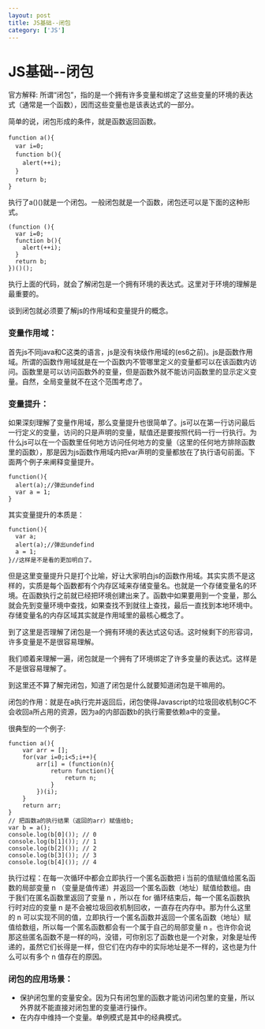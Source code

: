 ```yaml
---
layout: post
title: JS基础--闭包 
category: ['JS'] 
---
```




# JS基础--闭包 


官方解释: 所谓“闭包”，指的是一个拥有许多变量和绑定了这些变量的环境的表达式（通常是一个函数），因而这些变量也是该表达式的一部分。

简单的说，闭包形成的条件，就是函数返回函数。


```
function a(){ 　　
  var i=0; 　　
  function b(){ 　　
    alert(++i); 　　
  } 　　
  return b; 　　
} 
```

执行了a()()就是一个闭包。一般闭包就是一个函数，闭包还可以是下面的这种形式。

```
(function (){ 
  var i=0; 
  function b(){ 
    alert(++i); 
  } 
  return b; 
})()();
```

执行上面的代码，就会了解闭包是一个拥有环境的表达式。这里对于环境的理解是最重要的。

谈到闭包就必须要了解js的作用域和变量提升的概念。


### 变量作用域：

首先js不同java和C这类的语言，js是没有块级作用域的(es6之前)。js是函数作用域。所谓的函数作用域就是在一个函数内不管哪里定义的变量都可以在该函数内访问。函数里是可以访问函数外的变量，但是函数外就不能访问函数里的显示定义变量。自然，全局变量就不在这个范围考虑了。

### 变量提升：

如果深刻理解了变量作用域，那么变量提升也很简单了。js可以在第一行访问最后一行定义的变量，访问的只是声明的变量，赋值还是要按照代码一行一行执行。为什么js可以在一个函数里任何地方访问任何地方的变量（这里的任何地方排除函数里的函数），那是因为js函数作用域内把var声明的变量都放在了执行语句前面。下面两个例子来阐释变量提升。

```
function(){
  alert(a);//弹出undefind
  var a = 1;
}
```

其实变量提升的本质是：

```
function(){
  var a;
  alert(a);//弹出undefind
  a = 1;
}//这样是不是看的更加明白了。
```

但是这里变量提升只是打个比喻，好让大家明白js的函数作用域。其实实质不是这样的，实质是每个函数都有个内存区域来存储变量名。也就是一个存储变量名的环境。在函数执行之前就已经把环境创建出来了。函数中如果要用到一个变量，那么就会先到变量环境中查找，如果查找不到就往上查找，最后一直找到本地环境中。存储变量名的内存区域其实就是作用域里的最核心概念了。

到了这里是否理解了闭包是一个拥有环境的表达式这句话。这时候剩下的形容词，许多变量是不是很容易理解。

我们顺着来理解一遍，闭包就是一个拥有了环境绑定了许多变量的表达式。这样是不是很容易理解了。

到这里还不算了解完闭包，知道了闭包是什么就要知道闭包是干嘛用的。

闭包的作用：就是在a执行完并返回后，闭包使得Javascript的垃圾回收机制GC不会收回a所占用的资源，因为a的内部函数b的执行需要依赖a中的变量。


很典型的一个例子:

```
function a(){
    var arr = [];
    for(var i=0;i<5;i++){
        arr[i] = (function(n){
            return function(){
                return n;
            }  
        })(i);
    }
    return arr;
}
// 把函数a的执行结果（返回的arr）赋值给b;
var b = a();
console.log(b[0]()); // 0
console.log(b[1]()); // 1
console.log(b[2]()); // 2
console.log(b[3]()); // 3
console.log(b[4]()); // 4
```

执行过程：在每一次循环中都会立即执行一个匿名函数把 i 当前的值赋值给匿名函数的局部变量 n （变量是值传递）并返回一个匿名函数（地址）赋值给数组。由于我们在匿名函数里返回了变量 n ，所以在 for 循环结束后，每一个匿名函数执行时对应的变量 n 是不会被垃圾回收机制回收，一直存在内存中。那为什么这里的 n 可以实现不同的值，立即执行一个匿名函数并返回一个匿名函数（地址）赋值给数组，所以每一个匿名函数都会有一个属于自己的局部变量 n 。也许你会说那这些匿名函数不是一样的吗，没错，可你别忘了函数也是一个对象，对象是址传递的，虽然它们长得是一样，但它们在内存中的实际地址是不一样的，这也是为什么可以有多个 n 值存在的原因。

### 闭包的应用场景：

* 保护闭包里的变量安全。因为只有闭包里的函数才能访问闭包里的变量，所以外界就不能直接对闭包里的变量进行操作。
* 在内存中维持一个变量。单例模式是其中的经典模式。


